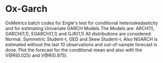 # Ox-Garch
OxMetrics batch codes for Engle's test for conditional heteroskedasticity and for estimating Univariate GARCH Models
The Models are: ARCH(1), GARCH(1,1), EGARCH(1,1) and GJR(1,1)
All distributions are considered: Normal, Symmetric Student-t, GED and Skew Student-t.
Also NGARCH is estimated without the last 10 observations and out-of-sample forecast is done.
Plot the forecast for the conditional mean and also with the V@R(0.025) and V@R(0.975).
